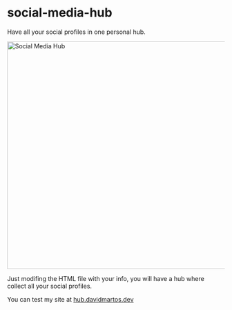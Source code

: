 # social-media-hub
 
Have all your social profiles in one personal hub.


<img width="527" alt="Social Media Hub" src="https://user-images.githubusercontent.com/92975283/185650832-dd9c150c-d223-4d4f-8528-3cadf5dd8bde.png">

Just modifing the HTML file with your info, you will have a hub where collect all your social profiles.

You can test my site at <a href="https://hub.davidmartos.dev">hub.davidmartos.dev</a>
